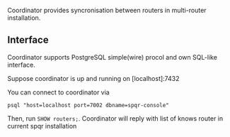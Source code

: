 Coordinator provides syncronisation between routers in multi-router installation. 

## Interface

Coordinator supports PostgreSQL simple(wire) procol and own SQL-like interface.


Suppose coordinator is up and running on [localhost]:7432

You can connect to coordinator via 

```
psql "host=localhost port=7002 dbname=spqr-console"
```

Then, run `SHOW routers;`. Coordinator will reply with list of knows router in current spqr installation
